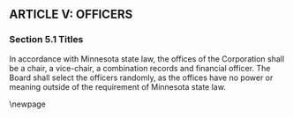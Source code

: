 ## ARTICLE V: OFFICERS

### Section 5.1 Titles

In accordance with Minnesota state law, the offices of the Corporation shall be a chair, a vice-chair, a combination records and financial officer. The Board shall select the officers randomly, as the offices have no power or meaning outside of the requirement of Minnesota state law.

\newpage
